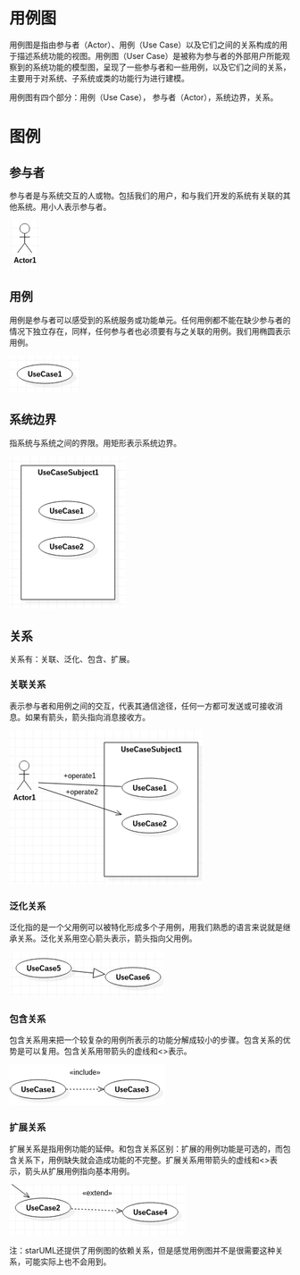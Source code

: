 # 用例图

用例图是指由参与者（Actor）、用例（Use Case）以及它们之间的关系构成的用于描述系统功能的视图。用例图（User Case）是被称为参与者的外部用户所能观察到的系统功能的模型图，呈现了一些参与者和一些用例，以及它们之间的关系，主要用于对系统、子系统或类的功能行为进行建模。

用例图有四个部分：用例（Use Case）， 参与者（Actor），系统边界，关系。

# 图例

## 参与者

参与者是与系统交互的人或物。包括我们的用户，和与我们开发的系统有关联的其他系统。用小人表示参与者。

![](res/1.png)

## 用例

用例是参与者可以感受到的系统服务或功能单元。任何用例都不能在缺少参与者的情况下独立存在，同样，任何参与者也必须要有与之关联的用例。我们用椭圆表示用例。

![](res/2.png)

## 系统边界

指系统与系统之间的界限。用矩形表示系统边界。

![](res/3.png)

## 关系

关系有：关联、泛化、包含、扩展。

### 关联关系

表示参与者和用例之间的交互，代表其通信途径，任何一方都可发送或可接收消息。如果有箭头，箭头指向消息接收方。

![](res/4.png)

### 泛化关系

泛化指的是一个父用例可以被特化形成多个子用例，用我们熟悉的语言来说就是继承关系。泛化关系用空心箭头表示，箭头指向父用例。

![](res/5.png)

### 包含关系

包含关系用来把一个较复杂的用例所表示的功能分解成较小的步骤。包含关系的优势是可以复用。包含关系用带箭头的虚线和<<include>>表示。

![](res/6.png)

### 扩展关系

扩展关系是指用例功能的延伸。和包含关系区别：扩展的用例功能是可选的，而包含关系下，用例缺失就会造成功能的不完整。扩展关系用带箭头的虚线和<<extend>>表示，箭头从扩展用例指向基本用例。

![](res/7.png)

注：starUML还提供了用例图的依赖关系，但是感觉用例图并不是很需要这种关系，可能实际上也不会用到。

